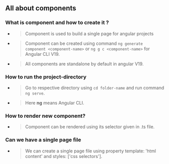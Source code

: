 ## All about components
### What is component and how to create it ?
- >Component is used to build a single page for angular projects
- >Component can be created using command ```ng generate component <component-name>``` or ```ng g c <component-name>``` for Angular CLI V19.
- >All components are standalone by default in angular V19.

### How to run the project-directory
- >Go to respective directory using ```cd folder-name``` and run command ```ng serve```.
- >Here **ng** means Angular CLI.

### How to render new component?
- >Component can be rendered using its selector given in .ts file.

### Can we have a single page file
- >We can create a single page file using property template: 'html content' and styles: ['css selectors'].